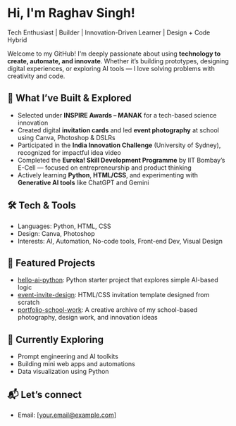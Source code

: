 # Hi, I'm Raghav Singh!

Tech Enthusiast | Builder | Innovation-Driven Learner | Design + Code Hybrid

Welcome to my GitHub! I'm deeply passionate about using **technology to create, automate, and innovate**. Whether it’s building prototypes, designing digital experiences, or exploring AI tools — I love solving problems with creativity and code.

## 🚀 What I’ve Built & Explored
- Selected under **INSPIRE Awards – MANAK** for a tech-based science innovation
- Created digital **invitation cards** and led **event photography** at school using Canva, Photoshop & DSLRs
- Participated in the **India Innovation Challenge** (University of Sydney), recognized for impactful idea video
- Completed the **Eureka! Skill Development Programme** by IIT Bombay’s E-Cell — focused on entrepreneurship and product thinking
- Actively learning **Python**, **HTML/CSS**, and experimenting with **Generative AI tools** like ChatGPT and Gemini

## 🛠 Tech & Tools
- Languages: Python, HTML, CSS  
- Design: Canva, Photoshop  
- Interests: AI, Automation, No-code tools, Front-end Dev, Visual Design

## 📁 Featured Projects
- [hello-ai-python](https://github.com/yourusername/hello-ai-python): Python starter project that explores simple AI-based logic
- [event-invite-design](https://github.com/yourusername/event-invite-design): HTML/CSS invitation template designed from scratch
- [portfolio-school-work](https://github.com/yourusername/portfolio-school-work): A creative archive of my school-based photography, design work, and innovation ideas

## 🌱 Currently Exploring
- Prompt engineering and AI toolkits
- Building mini web apps and automations
- Data visualization using Python

## 📬 Let’s connect
- Email: [your.email@example.com]
